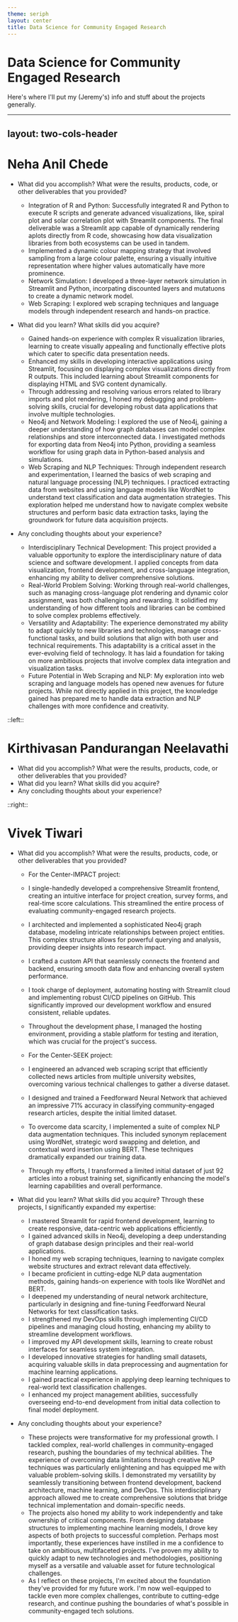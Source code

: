 ```yaml
---
theme: seriph
layout: center
title: Data Science for Community Engaged Research
---
```


# Data Science for Community Engaged Research

Here's where I'll put my (Jeremy's) info and stuff about the projects generally.

---
layout: two-cols-header
---

# Neha Anil Chede

- What did you accomplish? What were the results, products, code, or other deliverables that you provided?

  - Integration of R and Python: Successfully integrated R and Python to execute R scripts and generate advanced visualizations, like, spiral plot and solar correlation plot with Streamlit components. The final deliverable was a Streamlit app capable of dynamically rendering aplots directly from R code, showcasing how data visualization libraries from both ecosystems can be used in tandem.
  - Implemented a dynamic colour mapping strategy that involved sampling from a large colour palette, ensuring a visually intuitive representation where higher values automatically have more prominence. 
  - Network Simulation: I developed a three-layer network simulation in Streamlit and Python, incorpating discounted layers and mutatuons to create a dynamic network model. 
  - Web Scraping: I explored web scraping techniques and language models through independent research and hands-on practice.

- What did you learn? What skills did you acquire?
  - Gained hands-on experience with complex R visualization libraries, learning to create visually appealing and functionally effective plots which cater to specific data presentation needs.
  - Enhanced my skills in developing interactive applications using Streamlit, focusing on displaying complex visualizations directly from R outputs. This included learning about Streamlit components for displaying HTML and SVG content dynamically.
  - Through addressing and resolving various errors related to library imports and plot rendering, I honed my debugging and problem-solving skills, crucial for developing robust data applications that involve multiple technologies.
  - Neo4j and Network Modeling: I explored the use of Neo4j, gaining a deeper understanding of how graph databases can model complex relationships and store interconnected data. I investigated methods for exporting data from Neo4j into Python, providing a seamless workflow for using graph data in Python-based analysis and simulations.
  - Web Scraping and NLP Techniques: Through independent research and experimentation, I learned the basics of web scraping and natural language processing (NLP) techniques. I practiced extracting data from websites and using language models like WordNet to understand text classification and data augmentation strategies. This exploration helped me understand how to navigate complex website structures and perform basic data extraction tasks, laying the groundwork for future data acquisition projects.

- Any concluding thoughts about your experience?
  - Interdisciplinary Technical Development: This project provided a valuable opportunity to explore the interdisciplinary nature of data science and software development. I applied concepts from data visualization, frontend development, and cross-language integration, enhancing my ability to deliver comprehensive solutions.
  - Real-World Problem Solving: Working through real-world challenges, such as managing cross-language plot rendering and dynamic color assignment, was both challenging and rewarding. It solidified my understanding of how different tools and libraries can be combined to solve complex problems effectively.
  - Versatility and Adaptability: The experience demonstrated my ability to adapt quickly to new libraries and technologies, manage cross-functional tasks, and build solutions that align with both user and technical requirements. This adaptability is a critical asset in the ever-evolving field of technology. It has laid a foundation for taking on more ambitious projects that involve complex data integration and visualization tasks.
  - Future Potential in Web Scraping and NLP: My exploration into web scraping and language models has opened new avenues for future projects. While not directly applied in this project, the knowledge gained has prepared me to handle data extraction and NLP challenges with more confidence and creativity.

::left::

# Kirthivasan Pandurangan Neelavathi

- What did you accomplish? What were the results, products, code, or other deliverables that you provided?
- What did you learn? What skills did you acquire?
- Any concluding thoughts about your experience?

::right::

# Vivek Tiwari

- What did you accomplish? What were the results, products, code, or other deliverables that you provided?
  - For the Center-IMPACT project:
  - I single-handedly developed a comprehensive Streamlit frontend, creating an intuitive interface for project creation, survey forms, and real-time score calculations. This streamlined the entire process of evaluating community-engaged research projects.
  - I architected and implemented a sophisticated Neo4j graph database, modeling intricate relationships between project entities. This complex structure allows for powerful querying and analysis, providing deeper insights into research impact.
  - I crafted a custom API that seamlessly connects the frontend and backend, ensuring smooth data flow and enhancing overall system performance.
  - I took charge of deployment, automating hosting with Streamlit cloud and implementing robust CI/CD pipelines on GitHub. This significantly improved our development workflow and ensured consistent, reliable updates.
  - Throughout the development phase, I managed the hosting environment, providing a stable platform for testing and iteration, which was crucial for the project's success.
  
  - For the Center-SEEK project:
  - I engineered an advanced web scraping script that efficiently collected news articles from multiple university websites, overcoming various technical challenges to gather a diverse dataset.
  - I designed and trained a Feedforward Neural Network that achieved an impressive 71% accuracy in classifying community-engaged research articles, despite the initial limited dataset.
  - To overcome data scarcity, I implemented a suite of complex NLP data augmentation techniques. This included synonym replacement using WordNet, strategic word swapping and deletion, and contextual word insertion using BERT. These techniques dramatically expanded our training data.
  - Through my efforts, I transformed a limited initial dataset of just 92 articles into a robust training set, significantly enhancing the model's learning capabilities and overall performance.

- What did you learn? What skills did you acquire?
  Through these projects, I significantly expanded my expertise:
  - I mastered Streamlit for rapid frontend development, learning to create responsive, data-centric web applications efficiently.
  - I gained advanced skills in Neo4j, developing a deep understanding of graph database design principles and their real-world applications.
  - I honed my web scraping techniques, learning to navigate complex website structures and extract relevant data effectively.
  - I became proficient in cutting-edge NLP data augmentation methods, gaining hands-on experience with tools like WordNet and BERT.
  - I deepened my understanding of neural network architecture, particularly in designing and fine-tuning Feedforward Neural Networks for text classification tasks.
  - I strengthened my DevOps skills through implementing CI/CD pipelines and managing cloud hosting, enhancing my ability to streamline development workflows.
  - I improved my API development skills, learning to create robust interfaces for seamless system integration.
  - I developed innovative strategies for handling small datasets, acquiring valuable skills in data preprocessing and augmentation for machine learning applications.
  - I gained practical experience in applying deep learning techniques to real-world text classification challenges.
  - I enhanced my project management abilities, successfully overseeing end-to-end development from initial data collection to final model deployment.

- Any concluding thoughts about your experience?
  - These projects were transformative for my professional growth. I tackled complex, real-world challenges in community-engaged research, pushing the boundaries of my technical abilities. The experience of overcoming data limitations through creative NLP techniques was particularly enlightening and has equipped me with valuable problem-solving skills. I demonstrated my versatility by seamlessly transitioning between frontend development, backend architecture, machine learning, and DevOps. This interdisciplinary approach allowed me to create comprehensive solutions that bridge technical implementation and domain-specific needs.
  - The projects also honed my ability to work independently and take ownership of critical components. From designing database structures to implementing machine learning models, I drove key aspects of both projects to successful completion.
  Perhaps most importantly, these experiences have instilled in me a confidence to take on ambitious, multifaceted projects. I've proven my ability to quickly adapt to new technologies and methodologies, positioning myself as a versatile and valuable asset for future technological challenges.
  - As I reflect on these projects, I'm excited about the foundation they've provided for my future work. I'm now well-equipped to tackle even more complex challenges, contribute to cutting-edge research, and continue pushing the boundaries of what's possible in community-engaged tech solutions.
